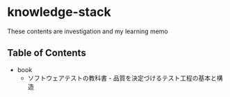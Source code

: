 # knowledge-stack
These contents are investigation and my learning memo

## Table of Contents
- book
  - ソフトウェアテストの教科書 - 品質を決定づけるテスト工程の基本と構造
